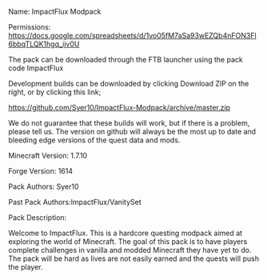 Name: ImpactFlux Modpack

Permissions: https://docs.google.com/spreadsheets/d/1vo05fM7aSa93wEZQb4nFON3Fl6bbqTLQK1hgq_ijv0U

The pack can be downloaded through the FTB launcher using the pack code ImpactFlux

Development builds can be downloaded by clicking Download ZIP on the right, or by clicking this link;

https://github.com/Syer10/ImpactFlux-Modpack/archive/master.zip

We do not guarantee that these builds will work, but if there is a problem, please tell us. The version on github will always be the most up to date and bleeding edge versions of the quest data and mods.

Minecraft Version: 1.7.10

Forge Version: 1614

Pack Authors: Syer10

Past Pack Authors:ImpactFlux/VanitySet

Pack Description:

Welcome to ImpactFlux.  This is a hardcore questing modpack aimed at exploring the world of Minecraft.  The goal of this pack is to have players complete challenges in vanilla and modded Minecraft they have yet to do. The pack will be hard as lives are not easily earned and the quests will push the player.
